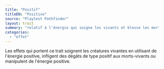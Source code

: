 ```yaml
---
title: "Positif"
titleEN: "Positive"
source: "Playtest Pathfinder"
layout: trait
summary: "relatif à l'énergie qui soigne les vivants et blesse les morts-vivants"
categories:
  - "effet"
---
```

Les effets qui portent ce trait soignent les créatures vivantes en utilisant de l'énergie positive, infligent des dégâts de type positif aux morts-vivants ou manipulent de l'énergie positive.
